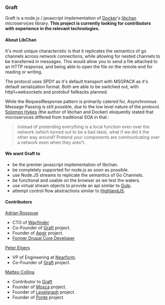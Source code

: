 ### Graft


Graft is a node.js / javascript implementation of [Docker](http://docker.io)'s [libchan](https://github.com/docker/libchan) microservices library.
__This project is currently looking for contributors with experience in the relevant technologies.__

#### About LibChan

It's most unique characteristic is that it replicates the semantics of go channels across network connections, while allowing for nested channels to be transferred in messages. This would allow you to send a file attached to an HTTP response, and being able to open the file on the remote end for reading or writing.  

The protocol uses SPDY as it's default transport with MSGPACK as it's default serialization format. Both are able to be switched out, with http1+websockets and protobuf fallbacks planned.  

While the RequestResponse pattern is primarily catered for, Asynchronous Message Passing is still possible, due to the low level nature of the protocol.  
[Solomon Hykes](http://github.com/shykes) (the author of libchan and Docker) eloquently stated that microservices differed from traditional SOA in that :   
> instead of pretending everything is a local function even over the network (which turned out to be a bad idea), what if we did it the other way around? Pretend your components are communicating over a network even when they aren't.

#### We want Graft to

* be the premier javascript implementation of libchan.
* be completely supported for node.js as soon as possible.
* use Node.JS streams to replicate the semantics of Go Channels.
* be functional and usable on the browser as we test the waters.
* use virtual stream objects to provide an api similar to [Gulp](http://gulpjs.org).
* attempt control flow abstractions similar to [HighlandJS](http://highlandjs.org).

#### Contributors

[Adrian Rossouw](http://github.com/Vertice)

* CTO of [Wayfinder](http://wayfinder.co)
* Co-Founder of [Graft](http://graft.io) project.
* Founder of [Aegir](http://communityproject.org) project.
* [Former Drupal Core Developer](https://drupal.org/node/956624)

[Peter Elgers](https://github.com/pelger)

* VP of Engineering at [Nearform](http://nearform.com).
* Co-Founder of [Graft](http://graft.io) project.

[Matteo Collina](https://github.com/mcollina)

* Contributor to [Graft](http://graft.io)
* Founder of [Mosca](https://github.com/mcollina/mosca) project.
* Founder of [Levelgraph](https://github.com/mcollina/levelgraph) project.
* Founder of [Ponte](https://github.com/eclipse/ponte) project.
